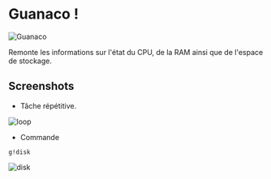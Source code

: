 # Guanaco !

![Guanaco](https://i.imgur.com/KvccnAT.png)

Remonte les informations sur l'état du CPU, de la RAM ainsi que de l'espace de stockage.

## Screenshots

- Tâche répétitive.

![loop](https://i.imgur.com/TYokAJE.png)

- Commande
```
g!disk
```

![disk](https://i.imgur.com/SqOy2Jn.png)
